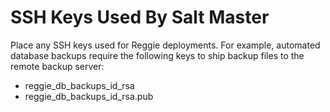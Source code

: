 # SSH Keys Used By Salt Master

Place any SSH keys used for Reggie deployments. For example, automated
database backups require the following keys to ship backup files to the
remote backup server:
* reggie_db_backups_id_rsa
* reggie_db_backups_id_rsa.pub
